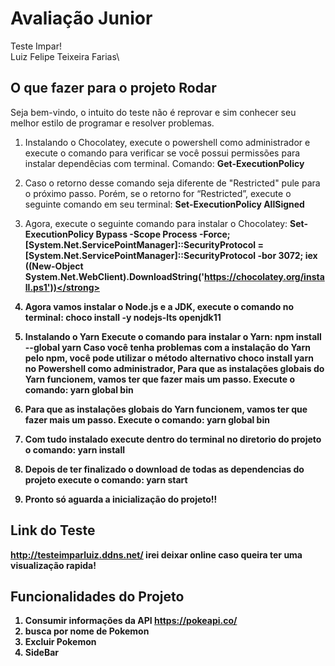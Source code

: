 # Avaliação Junior
Teste Impar!\
Luiz Felipe Teixeira Farias\

## O que fazer para o projeto Rodar 
Seja bem-vindo, o intuito do teste não é reprovar e sim conhecer seu melhor estilo de programar e resolver problemas.

1. Instalando o Chocolatey, execute o powershell como administrador e execute o comando para verificar se você possui permissões para instalar dependêcias com terminal. Comando: <strong>Get-ExecutionPolicy</strong>
2. Caso o retorno desse comando seja diferente de "Restricted" pule para o próximo passo. Porém, se o retorno for “Restricted”, execute o seguinte comando em seu terminal: <strong>Set-ExecutionPolicy AllSigned</strong>
3. Agora, execute o seguinte comando para instalar o Chocolatey: <strong>Set-ExecutionPolicy Bypass -Scope Process -Force; [System.Net.ServicePointManager]::SecurityProtocol = [System.Net.ServicePointManager]::SecurityProtocol -bor 3072; iex ((New-Object System.Net.WebClient).DownloadString('https://chocolatey.org/install.ps1'))</strong>

2. Agora vamos instalar o Node.js e a JDK, execute o comando no terminal: <strong>choco install -y nodejs-lts openjdk11</strong>
3. Instalando o Yarn
Execute o comando para instalar o Yarn: npm install --global yarn
Caso você tenha problemas com a instalação do Yarn pelo npm, você pode utilizar o método alternativo choco install yarn no Powershell como administrador,
Para que as instalações globais do Yarn funcionem, vamos ter que fazer mais um passo. Execute o comando: <strong>yarn global bin</strong>
4. Para que as instalações globais do Yarn funcionem, vamos ter que fazer mais um passo. Execute o comando: <strong>yarn global bin</strong>
5. Com tudo instalado execute dentro do terminal no diretorio do projeto o comando: <strong>yarn install</strong>
6. Depois de ter finalizado o download de todas as dependencias do projeto execute o comando: <strong>yarn start</strong>
7. Pronto só aguarda a inicialização do projeto!!
## Link do Teste 
http://testeimparluiz.ddns.net/
irei deixar online caso queira ter uma visualização rapida!
## Funcionalidades do Projeto
1. Consumir informações da API https://pokeapi.co/
2. busca por nome de Pokemon
3. Excluir Pokemon
4. SideBar

